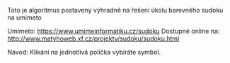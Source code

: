 Toto je algoritmus postavený výhradně na řešení úkolu barevného sudoku na umimeto


Umimeto:              https://www.umimeinformatiku.cz/sudoku
Dostupné online na:   http://www.matyhoweb.xf.cz/projekty/sudoku/sudoku.html

Návod:
Klikání na jednotlivá políčka vybíráte symbol.
